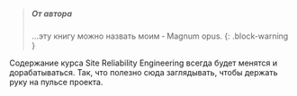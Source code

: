 

> ##### От автора
>
> ...эту книгу можно назвать моим &dash; Magnum opus.
{: .block-warning }

Содержание курса Site Reliability Engineering всегда будет менятся и дорабатываться. Так, что полезно сюда заглядывать, чтобы держать руку на пульсе проекта.
